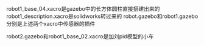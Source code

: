 robot1_base_04.xacro是gazebo中的长方体圆柱直接搭建出来的
robot1_description.xacro是solidworks转过来的
robot.gazebo和robot1.gazebo分别是上述两个xacro中传感器的插件

robot2.gazebo和robot1_base_02.xacro是加刘pid模型的小车
